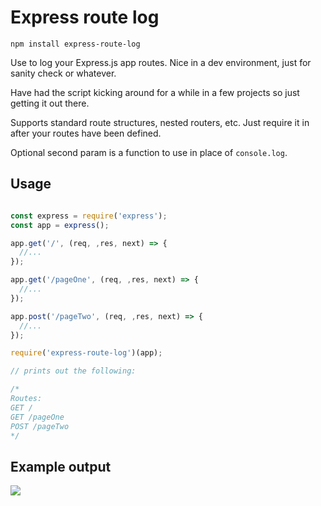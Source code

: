 # Express route log

`npm install express-route-log`

Use to log your Express.js app routes. Nice in a dev environment, just for sanity check or whatever.

Have had the script kicking around for a while in a few projects so just getting it out there.

Supports standard route structures, nested routers, etc. Just require it in after your routes have been defined.

Optional second param is a function to use in place of `console.log`.

## Usage

```javascript

const express = require('express');
const app = express();

app.get('/', (req, ,res, next) => {
  //...
});

app.get('/pageOne', (req, ,res, next) => {
  //...
});

app.post('/pageTwo', (req, ,res, next) => {
  //...
});

require('express-route-log')(app);

// prints out the following:

/*
Routes:
GET /
GET /pageOne
POST /pageTwo
*/
```

## Example output

![](https://d17oy1vhnax1f7.cloudfront.net/items/2u2Q2B1c192F271S0o35/Image%202016-08-27%20at%2012.37.22%20PM.png)
